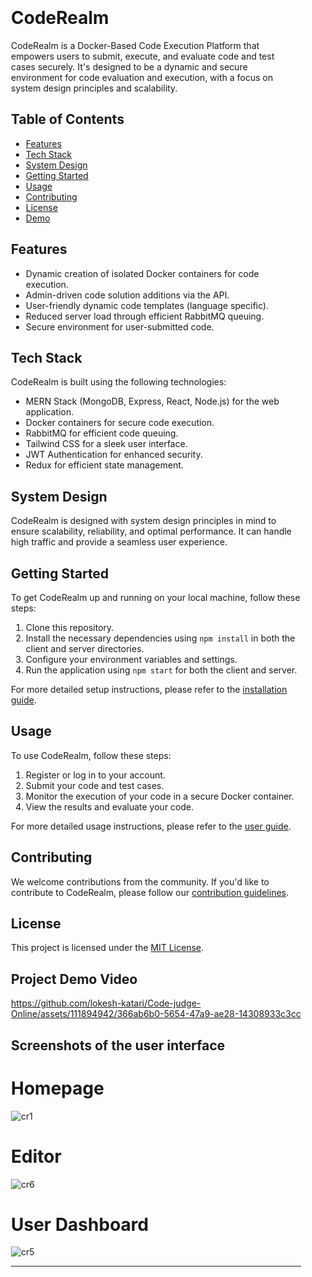 <div  style="padding: 20px">

  # CodeRealm

CodeRealm is a Docker-Based Code Execution Platform that empowers users to submit, execute, and evaluate code and test cases securely. It's designed to be a dynamic and secure environment for code evaluation and execution, with a focus on system design principles and scalability.

## Table of Contents

- [Features](#features)
- [Tech Stack](#tech-stack)
- [System Design](#system-design)
- [Getting Started](#getting-started)
- [Usage](#usage)
- [Contributing](#contributing)
- [License](#license)
- [Demo](#Project-Demo-ideo)

## Features

- Dynamic creation of isolated Docker containers for code execution.
- Admin-driven code solution additions via the API.
- User-friendly dynamic code templates (language specific).
- Reduced server load through efficient RabbitMQ queuing.
- Secure environment for user-submitted code.

## Tech Stack

CodeRealm is built using the following technologies:

- MERN Stack (MongoDB, Express, React, Node.js) for the web application.
- Docker containers for secure code execution.
- RabbitMQ for efficient code queuing.
- Tailwind CSS for a sleek user interface.
- JWT Authentication for enhanced security.
- Redux for efficient state management.

## System Design

CodeRealm is designed with system design principles in mind to ensure scalability, reliability, and optimal performance. It can handle high traffic and provide a seamless user experience.

## Getting Started

To get CodeRealm up and running on your local machine, follow these steps:

1. Clone this repository.
2. Install the necessary dependencies using `npm install` in both the client and server directories.
3. Configure your environment variables and settings.
4. Run the application using `npm start` for both the client and server.

For more detailed setup instructions, please refer to the [installation guide](link-to-your-detailed-setup-guide.md).

## Usage

To use CodeRealm, follow these steps:

1. Register or log in to your account.
2. Submit your code and test cases.
3. Monitor the execution of your code in a secure Docker container.
4. View the results and evaluate your code.

For more detailed usage instructions, please refer to the [user guide](link-to-your-user-guide.md).

## Contributing

We welcome contributions from the community. If you'd like to contribute to CodeRealm, please follow our [contribution guidelines](link-to-your-contribution-guidelines.md).

## License

This project is licensed under the [MIT License](link-to-your-license-file.md).

## Project Demo Video


https://github.com/lokesh-katari/Code-judge-Online/assets/111894942/366ab6b0-5654-47a9-ae28-14308933c3cc

## Screenshots of the user interface 

# Homepage

![cr1](https://github.com/lokesh-katari/Code-judge-Online/assets/111894942/f35192c5-7186-4336-a6b1-ec09ef47b0c0)

# Editor 

![cr6](https://github.com/lokesh-katari/Code-judge-Online/assets/111894942/89d41969-7407-4c57-b9b5-ffc0b1d214d0)

# User Dashboard

![cr5](https://github.com/lokesh-katari/Code-judge-Online/assets/111894942/abc75eed-2618-4b17-a101-1fd60a3e1d6f)





---

</div>
